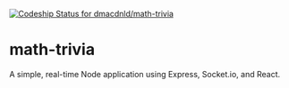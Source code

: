 [ ![Codeship Status for dmacdnld/math-trivia](https://www.codeship.io/projects/e5056fa0-9cf6-0131-5ee9-527005147261/status?branch=master)](https://www.codeship.io/projects/17859)

math-trivia
===========

A simple, real-time Node application using Express, Socket.io, and React.
